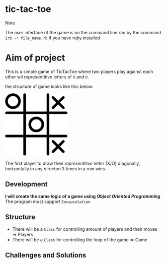 # tic-tac-toe
> [!NOTE]
> The user interface of the game is on the command line ran by the command `irb -r file_name.rb`
> if you have ruby installed 

# Aim of project 
This is a simple game of TicTacToe where two players play against each other wil representitive letters of `X` and `O`.

the structure of game looks like this below:

<img src="./images/tic-tac-toe.png" alt="display of image" width="200px" height="200px">

The first player to draw their *representitive letter* (X/O) diagonally, horizontally in any directon 3 times in a row wins

## Development 
**I will create the same logic of a game using _Object Oriented Programming_**
The program must support `Encapsulation`

## Structure 
- There will be a `Class` for controlling amount of players and their moves => Players
- There will be a `Class` for controlling the loop of the game => Game

## Challenges and Solutions